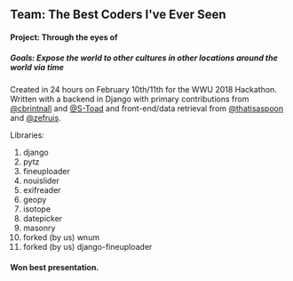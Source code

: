 ## Team: The Best Coders I've Ever Seen

#### Project: Through the eyes of
##### Goals: Expose the world to other cultures in other locations around the world via time

Created in 24 hours on February 10th/11th for the WWU 2018 Hackathon. Written with a backend in Django with primary contributions from [@cbrintnall](https://github.com/cbrintnall) and [@S-Toad](https://github.com/S-Toad) and front-end/data retrieval from [@thatisaspoon](https://github.com/thatisaspoon) and [@zefruis](https://github.com/zefruis).

Libraries:
1. django
2. pytz
3. fineuploader
4. nouislider
5. exifreader
6. geopy
7. isotope
8. datepicker
9. masonry
10. forked (by us) wnum
11. forked (by us) django-fineuploader

#### Won best presentation.

